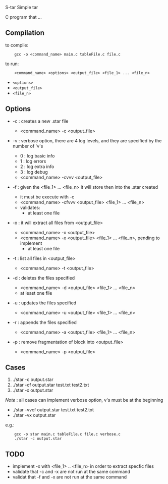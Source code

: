 S-tar
Simple tar

C program that ...


## Compilation

to compile:
```
    gcc -o <command_name> main.c tableFile.c file.c
```

to run:
```
    <command_name> <options> <output_file> <file_1> ... <file_n>
```
- `<options>` 
- `<output_file>` 
- `<file_n>`

## Options
- -c : creates a new .star file
    - <command_name> -c <output_file>

- -v : verbose option, there are 4 log levels, and they are specified by the number of 'v's
    - 0 : log basic info
    - 1 : log errors
    - 2 : log extra info
    - 3 : log debug 
    - <command_name> -cvvv <output_file>

- -f : given the \<file_1\> ... \<file_n\> it will store then into the .star created
    - it must be execute with -c
    - <command_name> -cfvvv <output_file> <file_1> ... <file_n>
    - validates:
        - at least one file

- -x : it will extract all files from <output_file>
    - <command_name> -x <output_file>
    - <command_name> -x <output_file> <file_1> ... <file_n>, pending to implement
        - at least one file

- -t : list all files in <output_file>
    - <command_name> -t <output_file>

- -d : deletes the files specified 
    - <command_name> -d <output_file> <file_1> ... <file_n>
    - at least one file

- -u : updates the files specified
    - <command_name> -u <output_file> <file_1> ... <file_n>

- -r : appends the files specified
    - <command_name> -a <output_file> <file_1> ... <file_n>

- -p : remove fragmentation of block into <output_file>
    - <command_name> -p <output_file>

## Cases

1. ./star -c output.star
2. ./star -cf output.star test.txt test2.txt
3. ./star -x output.star

*Note* : all cases can implement verbose option, v's must be at the beginning
- ./star -vvcf output.star test.txt test2.txt
- ./star -vx output.star

e.g.:
```
    gcc -o star main.c tableFile.c file.c verbose.c
    ./star -c output.star
```

## TODO

- implement -x with <file_1> .. <file_n> in order to extract specfic files
- validate that -c and -x are not run at the same command
- validat that -f and -x are not run at the same command